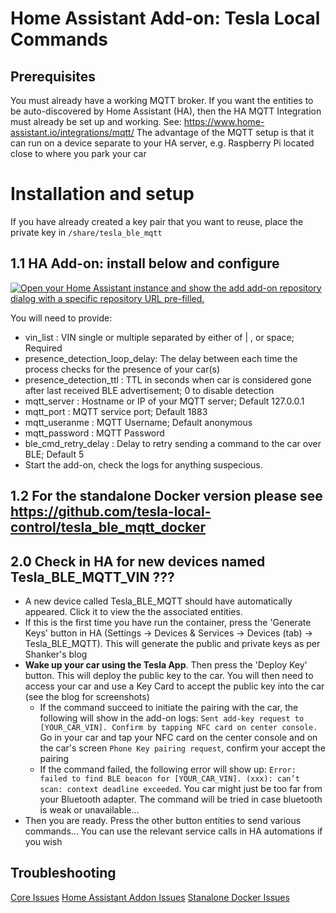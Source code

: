 # Home Assistant Add-on: Tesla Local Commands

## Prerequisites

You must already have a working MQTT broker. If you want the entities to be auto-discovered by Home Assistant (HA), then the HA MQTT Integration must already be set up and working. See: https://www.home-assistant.io/integrations/mqtt/
The advantage of the MQTT setup is that it can run on a device separate to your HA server, e.g. Raspberry Pi located close to where you park your car 

# Installation and setup

If you have already created a key pair that you want to reuse, place the private key in `/share/tesla_ble_mqtt`

## 1.1 HA Add-on: install below and configure

[![Open your Home Assistant instance and show the add add-on repository dialog with a specific repository URL pre-filled.](https://my.home-assistant.io/badges/supervisor_add_addon_repository.svg)](https://my.home-assistant.io/redirect/supervisor_add_addon_repository/?repository_url=https://github.com/tesla-local-control/tesla-local-control-addon)


You will need to provide:
- vin_list : VIN single or multiple separated by either of | , or space; Required
- presence_detection_loop_delay: The delay between each time the process checks for the presence of your car(s)
- presence_detection_ttl : TTL in seconds when car is considered gone after last received BLE advertisement; 0 to disable detection
- mqtt_server : Hostname or IP of your MQTT server; Default 127.0.0.1
- mqtt_port : MQTT service port; Default 1883
- mqtt_useranme : MQTT Username; Default anonymous
- mqtt_password : MQTT Password
- ble_cmd_retry_delay : Delay to retry sending a command to the car over BLE; Default 5
- Start the add-on, check the logs for anything suspecious.

## 1.2 For the standalone Docker version please see https://github.com/tesla-local-control/tesla_ble_mqtt_docker

## 2.0 Check in HA for new devices named Tesla_BLE_MQTT_VIN ???

- A new device called Tesla_BLE_MQTT should have automatically appeared. Click it to view the the associated entities.
- If this is the first time you have run the container, press the 'Generate Keys' button in HA (Settings -> Devices & Services -> Devices (tab) -> Tesla_BLE_MQTT). This will generate the public and private keys as per Shanker's blog
- **Wake up your car using the Tesla App**. Then press the 'Deploy Key' button. This will deploy the public key to the car. You will then need to access your car and use a Key Card to accept the public key into the car (see the blog for screenshots)
  - If the command succeed to initiate the pairing with the car, the following will show in the add-on logs: `Sent add-key request to [YOUR_CAR_VIN]. Confirm by tapping NFC card on center console.` Go in your car and tap your NFC card on the center console and on the car's screen `Phone Key pairing request`, confirm your accept the pairing
  - If the command failed, the following error will show up: `Error: failed to find BLE beacon for [YOUR_CAR_VIN]. (xxx): can’t scan: context deadline exceeded`. You car might just be too far from your Bluetooth adapter. The command will be tried in case bluetooth is weak or unavailable...
- Then you are ready. Press the other button entities to send various commands... You can use the relevant service calls in HA automations if you wish



## Troubleshooting

[Core Issues](https://github.com/tesla-local-control/tesla_ble_mqtt_core/issues)
[Home Assistant Addon Issues](https://github.com/tesla-local-control/tesla-local-control-addon/issues)
[Stanalone Docker Issues](https://github.com/tesla-local-control/tesla_ble_mqtt_docker/issues)
